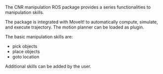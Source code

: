 
The CNR manipulation ROS package provides a series functionalities to manipulation skills.

The package is integrated with MoveIt! to automatically compute, simulate, and execute trajectory. The motion planner can be loaded as plugin.

The basic manipulation skills are:
- pick objects
- place objects
- goto location

Additional skills can be added by the user.
